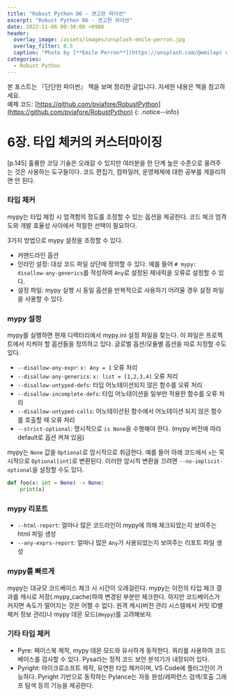 ```yaml
---
title: "Robust Python 06 - 견고한 파이썬"
excerpt: "Robust Python 06 - 견고한 파이썬"
date: 2022-11-06 00:30:00 +0900
header:
  overlay_image: /assets/images/unsplash-emile-perron.jpg
  overlay_filter: 0.5
  caption: "Photo by [**Emile Perron**](https://unsplash.com/@emilep) on [**Unsplash**](https://unsplash.com/)"
categories:
  - Robust Python
---
```


본 포스트는 『단단한 파이썬』 책을 보며 정리한 글입니다. 자세한 내용은 책을 참고하세요.  
예제 코드: [https://github.com/pviafore/RobustPython](https://github.com/pviafore/RobustPython)
{: .notice--info}

# 6장. 타입 체커의 커스터마이징

[p.145] 훌륭한 코딩 기술은 오래갈 수 있지만 여러분을 한 단계 높은 수준으로 올려주는 것은 사용하는 도구들이다. 코드 편집기, 컴파일러, 운영체제에 대한 공부를 게을리하면 안 된다.

### 타입 체커

mypy는 타입 체킹 시 엄격함의 정도를 조정할 수 있는 옵션을 제공한다. 코드 체크 엄격도와 개발 효율성 사이에서 적절한 선택이 필요하다.

3가지 방법으로 mypy 설정을 조정할 수 있다.

- 커맨드라인 옵션
- 인라인 설정: 대상 코드 파일 상단에 정의할 수 있다. 예를 들어 `# mypy: disallow-any-generics`를 작성하여 `Any`로 설정된 제네릭을 오류로 설정할 수 있다.
- 설정 파일: mypy 실행 시 동일 옵션을 반복적으로 사용하기 어려울 경우 설정 파일을 사용할 수 있다.

### mypy 설정

mypy를 실행하면 현재 디렉터리에서 mypy.ini 설정 파일을 찾는다. 이 파일은 프로젝트에서 지켜야 할 옵션들을 정의하고 있다. 글로벌 옵션/모듈별 옵션을 따로 지정할 수도 있다.

- `--disallow-any-expr`: `x: Any = 1` 오류 처리
- `--disallow-any-generics`: `x: list = [1,2,3,4]` 오류 처리
- `--disallow-untyped-defs`: 타입 어노테이션되지 않은 함수를 오류 처리
- `--disallow-incomplete-defs`: 타입 어노테이션을 일부만 적용한 함수를 오류 처리
- `--disallow-untyped-calls`: 어노테이션된 함수에서 어노테이션 되지 않은 함수를 호출할 때 오류 처리
- `--strict-optional`: 명시적으로 `is None`을 수행해야 한다. (mypy 버전에 따라 default로 옵션 켜져 있음)

mypy는 `None` 값을 `Optional`로 암시적으로 취급한다. 예를 들어 아래 코드에서 `x`는 묵시적으로 `Optional[int]`로 변환된다. 
이러한 암시적 변환을 끄려면 `--no-implicit-optional`을 설정할 수도 있다.
```python
def foo(x: int = None) -> None:
    print(x)
```

### mypy 리포트

- `--html-report`: 얼마나 많은 코드라인이 mypy에 의해 체크되었는지 보여주는 html 파일 생성
- `--any-exprs-report`: 얼마나 많은 `Any`가 사용되었는지 보여주는 리포트 파일 생성

### mypy를 빠르게

mypy는 대규모 코드베이스 체크 시 시간이 오래걸린다. mypy는 이전의 타입 체크 결과를 캐시로 저장(.mypy_cache)하여 변경된 부분만 체크한다. 하지만 코드베이스가 커지면 속도가 떨어지는 것은 어쩔 수 없다. 원격 캐시(버전 관리 시스템에서 커밋 ID별 체커 정보 관리)나 mypy 데몬 모드(`dmypy`)를 고려해보자.


### 기타 타입 체커
- Pyre: 페이스북 제작, mypy 데몬 모드와 유사하게 동작한다. 쿼리를 사용하여 코드베이스를 검사할 수 있다. Pysa라는 정적 코드 보안 분석기가 내장되어 있다.
- Pyright: 마이크로소프트 제작, 유연한 타입 체커이며, VS Code에 플러그인이 가능하다. Pyright 기반으로 동작하는 Pylance는 자동 완성/레퍼런스 검색/호출 그래프 탐색 등의 기능을 제공한다.